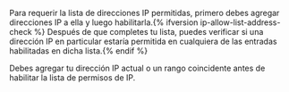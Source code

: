 Para requerir la lista de direcciones IP permitidas, primero debes agregar direcciones IP a ella y luego habilitarla.{% ifversion ip-allow-list-address-check %} Después de que completes tu lista, puedes verificar si una dirección IP en particular estaría permitida en cualquiera de las entradas habilitadas en dicha lista.{% endif %}

Debes agregar tu dirección IP actual o un rango coincidente antes de habilitar la lista de permisos de IP.
